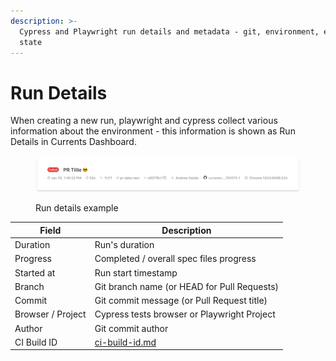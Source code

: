 ```yaml
---
description: >-
  Cypress and Playwright run details and metadata - git, environment, execution
  state
---
```


# Run Details

When creating a new run, playwright and cypress collect various information about the environment - this information is shown as Run Details in Currents Dashboard.

<figure><img src="../../.gitbook/assets/currents-2024-01-30-14.32.32@2x.png" alt=""><figcaption><p>Run details example</p></figcaption></figure>

| Field             | Description                                             |
| ----------------- | ------------------------------------------------------- |
| Duration          | Run's duration                                          |
| Progress          | Completed / overall spec files progress                 |
| Started at        | Run start timestamp                                     |
| Branch            | Git branch name (or HEAD for Pull Requests)             |
| Commit            | Git commit message (or Pull Request title)              |
| Browser / Project | Cypress tests browser or Playwright Project             |
| Author            | Git commit author                                       |
| CI Build ID       | [ci-build-id.md](../../guides/ci-build-id.md "mention") |
